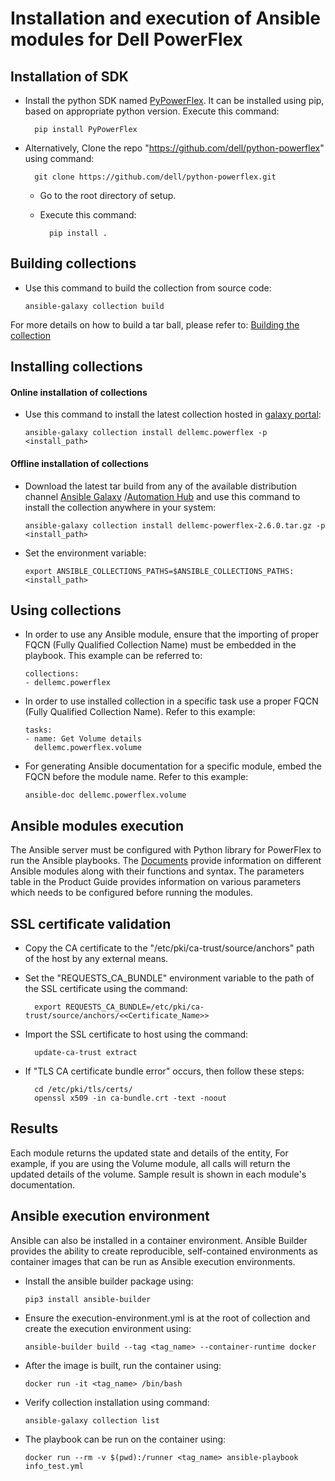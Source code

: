 # Installation and execution of Ansible modules for Dell PowerFlex

## Installation of SDK
* Install the python SDK named [PyPowerFlex](https://pypi.org/project/PyPowerFlex/). It can be installed using pip, based on appropriate python version. Execute this command:

        pip install PyPowerFlex
* Alternatively, Clone the repo "https://github.com/dell/python-powerflex"
   using command:
   
        git clone https://github.com/dell/python-powerflex.git
    * Go to the root directory of setup.
    * Execute this command:
      
            pip install .

## Building collections
  * Use this command to build the collection from source code:

        ansible-galaxy collection build

   For more details on how to build a tar ball, please refer to: [Building the collection](https://docs.ansible.com/ansible/latest/dev_guide/developing_collections_distributing.html#building-your-collection-tarball)

## Installing collections

#### Online installation of collections
  * Use this command to install the latest collection hosted in [galaxy portal](https://galaxy.ansible.com/dellemc/powerflex):

        ansible-galaxy collection install dellemc.powerflex -p <install_path>

#### Offline installation of collections

  * Download the latest tar build from any of the available distribution channel [Ansible Galaxy](https://galaxy.ansible.com/dellemc/powerflex) /[Automation Hub](https://console.redhat.com/ansible/automation-hub/repo/published/dellemc/powerflex) and use this command to install the collection anywhere in your system:
 
        ansible-galaxy collection install dellemc-powerflex-2.6.0.tar.gz -p <install_path>

  * Set the environment variable:
  
        export ANSIBLE_COLLECTIONS_PATHS=$ANSIBLE_COLLECTIONS_PATHS:<install_path>
 
## Using collections

  * In order to use any Ansible module, ensure that the importing of proper FQCN (Fully Qualified Collection Name) must be embedded in the playbook.
   This example can be referred to:
 
        collections:
        - dellemc.powerflex

  * In order to use installed collection in a specific task use a proper FQCN (Fully Qualified Collection Name). Refer to this example:

        tasks:
        - name: Get Volume details
          dellemc.powerflex.volume
    
  * For generating Ansible documentation for a specific module, embed the FQCN  before the module name. Refer to this example:
        
        ansible-doc dellemc.powerflex.volume


## Ansible modules execution

The Ansible server must be configured with Python library for PowerFlex to run the Ansible playbooks. The [Documents](https://github.com/dell/ansible-powerflex/blob/main/docs/) provide information on different Ansible modules along with their functions and syntax. The parameters table in the Product Guide provides information on various parameters which needs to be configured before running the modules.

## SSL certificate validation

* Copy the CA certificate to the "/etc/pki/ca-trust/source/anchors" path of the host by any external means.
* Set the "REQUESTS_CA_BUNDLE" environment variable to the path of the SSL certificate using the command:

        export REQUESTS_CA_BUNDLE=/etc/pki/ca-trust/source/anchors/<<Certificate_Name>>
* Import the SSL certificate to host using the command:

        update-ca-trust extract
* If "TLS CA certificate bundle error" occurs, then follow these steps:

        cd /etc/pki/tls/certs/
        openssl x509 -in ca-bundle.crt -text -noout    

## Results
Each module returns the updated state and details of the entity, For example, if you are using the Volume module, all calls will return the updated details of the volume. Sample result is shown in each module's documentation.

## Ansible execution environment
Ansible can also be installed in a container environment. Ansible Builder provides the ability to create reproducible, self-contained environments as container images that can be run as Ansible execution environments.
* Install the ansible builder package using:

      pip3 install ansible-builder
* Ensure the execution-environment.yml is at the root of collection and create the execution environment using:

      ansible-builder build --tag <tag_name> --container-runtime docker
* After the image is built, run the container using:

      docker run -it <tag_name> /bin/bash
* Verify collection installation using command:

      ansible-galaxy collection list
* The playbook can be run on the container using:

      docker run --rm -v $(pwd):/runner <tag_name> ansible-playbook info_test.yml
